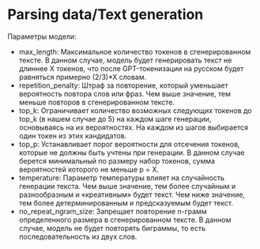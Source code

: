 # Parsing data/Text generation

Параметры модели:
- max_length: Максимальное количество токенов в сгенерированном тексте. В данном случае, модель будет генерировать текст не длиннее Х токенов, что после GPT-токенизации на русском будет равняться примерно (2/3)*Х словам.
- repetition_penalty: Штраф за повторение, который уменьшает вероятность повтора слов или фраз. Чем выше значение, тем меньше повторов в сгенерированном тексте.
- top_k: Ограничивает количество возможных следующих токенов до top_k (в нашем случае до 5) на каждом шаге генерации, основываясь на их вероятностях. На каждом из шагов выбирается один токен из этих кандидатов. 
- top_p: Устанавливает порог вероятности для отсечения токенов, которые не должны быть учтены при генерации. В данном случае берется минимальный по размеру набор токенов, сумма вероятностей которого не меньше p = Х.
- temperature: Параметр температуры влияет на случайность генерации текста. Чем выше значение, тем более случайным и разнообразным и «креативным» будет текст. Чем ниже значение, тем более детерминированным и предсказуемым будет текст.
- no_repeat_ngram_size: Запрещает повторение n-грамм определенного размера в сгенерированном тексте. В данном случае, модель не будет повторять биграммы, то есть последовательность из двух слов. 
